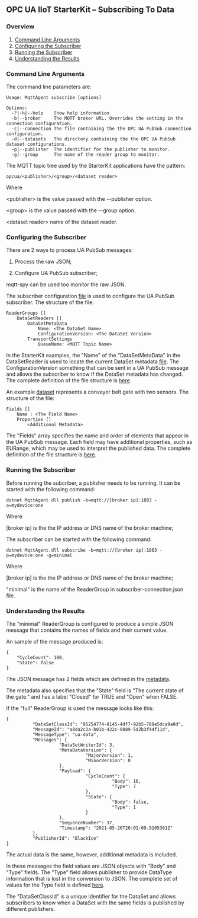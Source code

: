 ## OPC UA IIoT StarterKit – Subscribing To Data
### Overview

1. [Command Line Arguments](#1)
2. [Configuring the Subscriber](#2)
3. [Running the Subscriber](#3)
4. [Understanding the Results](#4)

### <a name='1'>Command Line Arguments

The command line parameters are:
```
Usage: MqttAgent subscribe [options]

Options:
  -?|-h|--help    Show help information
  -b|--broker     The MQTT broker URL. Overrides the setting in the connection configuration.
  -c|--connection The file containing the the OPC UA PubSub connection configuration.
  -d|--datasets   The directory containing the the OPC UA PubSub dataset configurations.
  -p|--publisher  The identifier for the publisher to monitor.
  -g|--group      The name of the reader group to monitor.
```
The MQTT topic tree used by the StarterKit applications have the pattern:
```
opcua/<publisher>/<group>/<dataset reader>
```
Where 

&lt;publisher&gt; is the value passed with the --publisher option. 

&lt;group&gt; is the value passed with the --group option. 

&lt;dataset reader&gt; name of the dataset reader. 

### <a name='2'>Configuring the Subscriber

There are 2 ways to process UA PubSub messages: 
 
1) Process the raw JSON; 

2) Configure UA PubSub subscriber; 

mqtt-spy can be used too monitor the raw JSON. 

The subscriber configuration [file](https://github.com/OPCF-Members/UA-IIoT-StarterKit/blob/master/MqttAgent/config/subscriber-connection.json) is used to configure the UA PubSub subscriber. The structure of the file: 

    ReaderGroups []
        DataSetReaders []
            DataSetMetaData
                Name: <The DataSet Name>
                ConfigurationVersion: <The DataSet Version>
            TransportSettings
                QueueName: <MQTT Topic Name>

In the StarterKit examples, the "Name" of the "DataSetMetaData" in the DataSetReader is used to locate the current DataSet metadata [file](https://github.com/OPCF-Members/UA-IIoT-StarterKit/blob/master/MqttAgent/config/datasets/gate.json). The ConfigurationVersion something that can be sent in a UA PubSub message and allows the subscriber to know if the DataSet metadata has changed. The complete definition of the file structure is [here](https://reference.opcfoundation.org/v104/Core/docs/Part14/6.2.6/#6.2.6.5.1).

An example [dataset](https://github.com/OPCF-Members/UA-IIoT-StarterKit/blob/master/MqttAgent/config/datasets/gate.json) represents a conveyor belt gate with two sensors. The structure of the file: 

    Fields []
        Name : <The Field Name>
        Properties []
            <Additional Metadata>

The "Fields" array specifies the name and order of elements that appear in the UA PubSub message. Each field may have additional properties, such as EURange, which may be used to interpret the published data. The complete definition of the file structure is [here](https://reference.opcfoundation.org/v104/Core/docs/Part14/6.2.2/#6.2.2.1.2).

### <a name='3'>Running the Subscriber

Before running the subcriber, a publisher needs to be running. It can be started with the following command:
```
dotnet MqttAgent.dll publish -b=mqtt://[broker ip]:1883 -a=mydevice:one
```
Where 

[broker ip] is the the IP address or DNS name of the broker machine; 

The subscriber can be started with the following command:
```
dotnet MqttAgent.dll subscribe -b=mqtt://[broker ip]:1883 -p=mydevice:one -g=minimal
```

Where 

[broker ip] is the the IP address or DNS name of the broker machine; 

"minimal" is the name of the ReaderGroup in subscriber-connection.json file.

### <a name='4'>Understanding the Results

The "minimal" ReaderGroup is configured to produce a simple JSON message that contains the names of fields and their current value. 

An sample of the message produced is:

```
{
    "CycleCount": 100,
    "State": false
}
```
The JSON message has 2 fields which are defined in the [metadata](https://github.com/OPCF-Members/UA-IIoT-StarterKit/blob/master/MqttAgent/config/datasets/gate.json). 

The metadata also specifies that the "State" field is "The current state of the gate." and has a label "Closed" for TRUE and "Open" when FALSE. 

If the "full" ReaderGroup is used the message looks like this: 

```
{
          "DataSetClassId": "95254774-8145-4df7-92b5-789e5dca9a0d",
          "MessageId": "a8da2c2a-b01b-422c-9089-5d2b3f44f11d",
          "MessageType": "ua-data",
          "Messages": {
                    "DataSetWriterId": 3,
                    "MetaDataVersion": {
                              "MajorVersion": 1,
                              "MinorVersion": 0
                    },
                    "Payload": {
                              "CycleCount": {
                                        "Body": 16,
                                        "Type": 7
                              },
                              "State": {
                                        "Body": false,
                                        "Type": 1
                              }
                    },
                    "SequenceNumber": 37,
                    "Timestamp": "2021-05-26T20:01:09.9105361Z"
          },
          "PublisherId": "BlackIce"
}
```
The actual data is the same, however, additional metadata is included. 

In these messages the field values are JSON objects with "Body" and "Type" fields. The "Type" field allows publisher to provide DataType information that is lost in the conversion to JSON. The complete set of values for the Type field is defined [here](https://reference.opcfoundation.org/Core/docs/Part6/5.1.2/).

The "DataSetClassId" is a unique identifier for the DataSet and allows subscribers to know when a DataSet with the same fields is published by different publishers.  